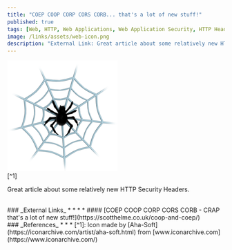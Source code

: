 ```yaml
---
title: "COEP COOP CORP CORS CORB... that's a lot of new stuff!"
published: true
tags: [Web, HTTP, Web Applications, Web Application Security, HTTP Headers, Security Headers]
image: /links/assets/web-icon.png
description: "External Link: Great article about some relatively new HTTP Security Headers."
---
```


![](/links/assets/web-icon.png)
<br>
[^1]

Great article about some relatively new HTTP Security Headers.

<br>
### _External Links_
* * *
* #### [COEP COOP CORP CORS CORB - CRAP that's a lot of new stuff!](https://scotthelme.co.uk/coop-and-coep/)

<br>
### _References_
* * *
[^1]: Icon made by [Aha-Soft](https://iconarchive.com/artist/aha-soft.html) from [www.iconarchive.com](https://www.iconarchive.com/)
